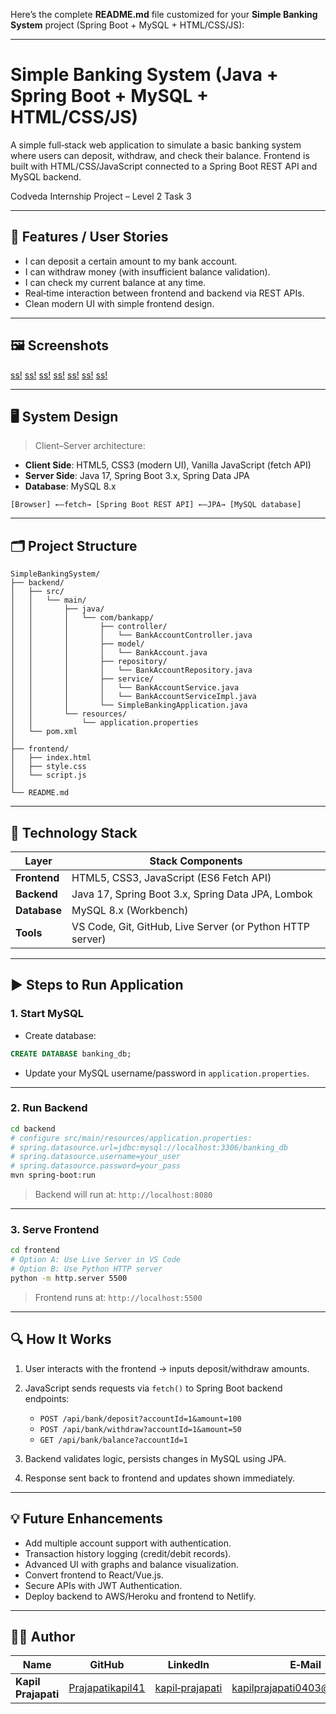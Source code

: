 Here’s the complete **README.md** file customized for your **Simple Banking System** project (Spring Boot + MySQL + HTML/CSS/JS):

---

# Simple Banking System (Java + Spring Boot + MySQL + HTML/CSS/JS)

A simple full‑stack web application to simulate a basic banking system where users can deposit, withdraw, and check their balance. Frontend is built with HTML/CSS/JavaScript connected to a Spring Boot REST API and MySQL backend.

Codveda Internship Project – Level 2 Task 3

---

## 🔧 Features / User Stories

* I can deposit a certain amount to my bank account.
* I can withdraw money (with insufficient balance validation).
* I can check my current balance at any time.
* Real‑time interaction between frontend and backend via REST APIs.
* Clean modern UI with simple frontend design.

---

## 🖼️ Screenshots

[ss!](https://github.com/Prajapatikapil41/simple-banking-system/blob/main/images/Screenshot%20(175).png)
[ss!](https://github.com/Prajapatikapil41/simple-banking-system/blob/main/images/Screenshot%20(176).png)
[ss!](https://github.com/Prajapatikapil41/simple-banking-system/blob/main/images/Screenshot%20(177).png)
[ss!](https://github.com/Prajapatikapil41/simple-banking-system/blob/main/images/Screenshot%20(178).png)
[ss!](https://github.com/Prajapatikapil41/simple-banking-system/blob/main/images/Screenshot%20(179).png)
[ss!](https://github.com/Prajapatikapil41/simple-banking-system/blob/main/images/Screenshot%20(180).png)
[ss!](https://github.com/Prajapatikapil41/simple-banking-system/blob/main/images/Screenshot%20(181).png)

---

## 🖥️ System Design

> Client–Server architecture:

* **Client Side**: HTML5, CSS3 (modern UI), Vanilla JavaScript (fetch API)
* **Server Side**: Java 17, Spring Boot 3.x, Spring Data JPA
* **Database**: MySQL 8.x

```text
[Browser] ←–fetch→ [Spring Boot REST API] ←–JPA→ [MySQL database]
```

---

## 🗂️ Project Structure

```
SimpleBankingSystem/
├── backend/
│   ├── src/
│   │   └── main/
│   │       ├── java/
│   │       │   └── com/bankapp/
│   │       │       ├── controller/
│   │       │       │   └── BankAccountController.java
│   │       │       ├── model/
│   │       │       │   └── BankAccount.java
│   │       │       ├── repository/
│   │       │       │   └── BankAccountRepository.java
│   │       │       ├── service/
│   │       │       │   └── BankAccountService.java
│   │       │       │   └── BankAccountServiceImpl.java
│   │       │       └── SimpleBankingApplication.java
│   │       └── resources/
│   │           └── application.properties
│   └── pom.xml
│
├── frontend/
│   ├── index.html
│   ├── style.css
│   └── script.js
│
└── README.md
```

---

## 🧰 Technology Stack

| Layer        | Stack Components                                          |
| ------------ | --------------------------------------------------------- |
| **Frontend** | HTML5, CSS3, JavaScript (ES6 Fetch API)                   |
| **Backend**  | Java 17, Spring Boot 3.x, Spring Data JPA, Lombok         |
| **Database** | MySQL 8.x (Workbench)                                     |
| **Tools**    | VS Code, Git, GitHub, Live Server (or Python HTTP server) |

---

## ▶️ Steps to Run Application

### 1. Start MySQL

* Create database:

```sql
CREATE DATABASE banking_db;
```

* Update your MySQL username/password in `application.properties`.

---

### 2. Run Backend

```bash
cd backend
# configure src/main/resources/application.properties:
# spring.datasource.url=jdbc:mysql://localhost:3306/banking_db
# spring.datasource.username=your_user
# spring.datasource.password=your_pass
mvn spring-boot:run
```

> Backend will run at: `http://localhost:8080`

---

### 3. Serve Frontend

```bash
cd frontend
# Option A: Use Live Server in VS Code
# Option B: Use Python HTTP server
python -m http.server 5500
```

> Frontend runs at: `http://localhost:5500`

---

## 🔍 How It Works

1. User interacts with the frontend → inputs deposit/withdraw amounts.
2. JavaScript sends requests via `fetch()` to Spring Boot backend endpoints:

   * `POST /api/bank/deposit?accountId=1&amount=100`
   * `POST /api/bank/withdraw?accountId=1&amount=50`
   * `GET /api/bank/balance?accountId=1`
3. Backend validates logic, persists changes in MySQL using JPA.
4. Response sent back to frontend and updates shown immediately.

---

## 💡 Future Enhancements

* Add multiple account support with authentication.
* Transaction history logging (credit/debit records).
* Advanced UI with graphs and balance visualization.
* Convert frontend to React/Vue.js.
* Secure APIs with JWT Authentication.
* Deploy backend to AWS/Heroku and frontend to Netlify.

---

## 👨‍💻 Author

| Name                | GitHub                                                  | LinkedIn                                                                  | E‑Mail                                                              |
| ------------------- | ------------------------------------------------------- | ------------------------------------------------------------------------- | ------------------------------------------------------------------- |
| **Kapil Prajapati** | [Prajapatikapil41](https://github.com/Prajapatikapil41) | [kapil‑prajapati](https://www.linkedin.com/in/kapil-prajapati-7ba4b51b7/) | [kapilprajapati0403@gmail.com](mailto:kapilprajapati0403@gmail.com) |



